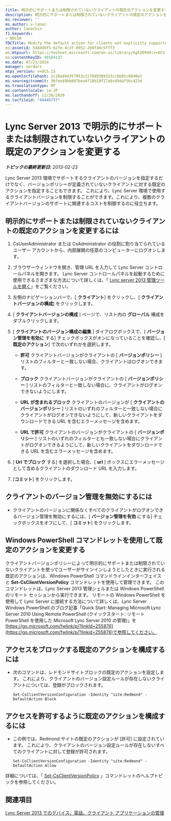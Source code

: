 ```yaml
---
title: 明示的にサポートまたは制限されていないクライアントの既定のアクションを変更する
description: 明示的にサポートまたは制限されていないクライアントの既定のアクションを変更します。
ms.reviewer: ''
ms.author: v-lanac
author: lanachin
f1.keywords:
- NOCSH
TOCTitle: Modify the default action for clients not explicitly supported or restricted
ms:assetid: 548dd0f5-62fe-4c3f-8952-2b9fd4c5fff3
ms:mtpsurl: https://technet.microsoft.com/en-us/library/Gg520994(v=OCS.15)
ms:contentKeyID: 48184137
ms.date: 07/23/2014
manager: serdars
mtps_version: v=OCS.15
ms.openlocfilehash: 2c28ad4d357953c22f889309323ccbb95c6840e2
ms.sourcegitcommit: 36fee89bb887bea4f18b19f17a8c69daf5bc423d
ms.translationtype: MT
ms.contentlocale: ja-JP
ms.lasthandoff: 11/26/2020
ms.locfileid: "49445737"
---
```

# <a name="modify-the-default-action-for-clients-not-explicitly-supported-or-restricted-in-lync-server-2013"></a>Lync Server 2013 で明示的にサポートまたは制限されていないクライアントの既定のアクションを変更する

<div data-xmlns="http://www.w3.org/1999/xhtml">

<div class="topic" data-xmlns="http://www.w3.org/1999/xhtml" data-msxsl="urn:schemas-microsoft-com:xslt" data-cs="https://msdn.microsoft.com/">

<div data-asp="https://msdn2.microsoft.com/asp">



</div>

<div id="mainSection">

<div id="mainBody">

<span> </span>

_**トピックの最終更新日:** 2013-02-23_

Lync Server 2013 環境でサポートするクライアントのバージョンを指定するだけでなく、バージョンポリシーが定義されていないクライアントに対する既定のアクションを指定することもできます。 これにより、Lync Server 環境で使用するクライアントバージョンを制限することができます。これにより、複数のクライアントバージョンのサポートに関連するコストを制御するのに役立ちます。

<div>

## <a name="to-modify-the-default-action-for-clients-not-explicitly-supported-or-restricted"></a>明示的にサポートまたは制限されていないクライアントの既定のアクションを変更するには

1.  CsUserAdministrator または CsAdministrator の役割に割り当てられているユーザー アカウントから、内部展開の任意のコンピューターにログオンします。

2.  ブラウザーウィンドウを開き、管理 URL を入力して Lync Server コントロールパネルを開きます。 Lync Server コントロールパネルを起動するために使用できるさまざまな方法について詳しくは、「 [Lync server 2013 管理ツールを開く](lync-server-2013-open-lync-server-administrative-tools.md)」をご覧ください。

3.  左側のナビゲーションバーで、[ **クライアント**] をクリックし、[ **クライアントバージョンの構成**] をクリックします。

4.  [ **クライアントバージョンの構成** ] ページで、リスト内の **グローバル** 構成をダブルクリックします。

5.  [ **クライアントのバージョン構成の編集** ] ダイアログボックスで、[ **バージョン管理を有効に** する] チェックボックスがオンになっていることを確認し、[ **既定のアクション**] で次のいずれかを選択します。
    
      - **許可**   クライアントバージョンがクライアントの [ **バージョンポリシー** ] リストのフィルターと一致しない場合、クライアントはログオンできます。
    
      - **ブロック**   クライアントバージョンがクライアントの [ **バージョンポリシー** ] リストのフィルターと一致しない場合に、クライアントがログオンできないようにします。
    
      - **URL が含まれるブロック**   クライアントのバージョンが [ **クライアントのバージョンポリシー** ] リストのいずれのフィルターと一致しない場合にクライアントがログオンできないようにして、新しいクライアントをダウンロードできる URL を含むエラーメッセージを含めます。
    
      - **URL で許可**   クライアントのバージョンがクライアントの [ **バージョンポリシー** ] リストのいずれのフィルターとも一致しない場合にクライアントがログオンできるようにして、新しいクライアントをダウンロードできる URL を含むエラーメッセージを含めます。

6.  [ **Url でブロック** する] を選択した場合、[ **url** ] ボックスにエラーメッセージとして含めるクライアントのダウンロード URL を入力します。

7.  [**コミット**] をクリックします。

</div>

<div>

## <a name="to-disable-client-version-control"></a>クライアントのバージョン管理を無効にするには

  - クライアントのバージョンに関係なくすべてのクライアントがログオンできるバージョン管理を無効にするには、[ **バージョン管理を有効** にする] チェックボックスをオフにして、[ **コミット**] をクリックします。

</div>

<div>

## <a name="modifying-the-default-action-by-using-windows-powershell-cmdlets"></a>Windows PowerShell コマンドレットを使用して既定のアクションを変更する

クライアントバージョンポリシーによって明示的にサポートまたは制限されていないクライアントを使ってユーザーがサインインしようとしたときに実行される既定のアクションは、Windows PowerShell コマンドラインインターフェイスと **Set-CsClientVersionPolicy** コマンドレットを使用して管理できます。 このコマンドレットは、Lync Server 2013 管理シェルまたは Windows PowerShell のリモート セッションから実行できます。 リモートの Windows PowerShell を使用して Lync Server に接続する方法について詳しくは、Lync Server Windows PowerShell のブログ記事「Quick Start: Managing Microsoft Lync Server 2010 Using Remote PowerShell (クイックスタート: リモート PowerShell を使用した Microsoft Lync Server 2010 の管理)」を[https://go.microsoft.com/fwlink/p/?linkId=255876](https://go.microsoft.com/fwlink/p/?linkid=255876)で参照してください。

<div>

## <a name="to-configure-the-default-action-to-block-access"></a>アクセスをブロックする既定のアクションを構成するには

  - 次のコマンドは、レドモンドサイトブロックの既定のアクションを設定します。 これにより、クライアントのバージョン設定ルールが存在しないクライアントについては、登録がブロックされます。
    
        Set-CsClientVersionConfiguration -Identity "site:Redmond" -DefaultAction Block

</div>

<div>

## <a name="to-configure-the-default-action-to-allow-access"></a>アクセスを許可するように既定のアクションを構成するには

  - この例では、Redmond サイトの既定のアクションが [許可] に設定されています。 これにより、クライアントのバージョン設定ルールが存在しないすべてのクライアントに対して登録が許可されます。
    
        Set-CsClientVersionConfiguration -Identity "site:Redmond" -DefaultAction Allow

</div>

詳細については、「 [Set-CsClientVersionPolicy](https://technet.microsoft.com/library/Gg398876(v=OCS.15)) 」コマンドレットのヘルプトピックを参照してください。

</div>

<div>

## <a name="see-also"></a>関連項目


[Lync Server 2013 でのデバイス、電話、クライアント アプリケーションの管理](lync-server-2013-managing-devices-phones-and-client-applications.md)  
  

</div>

</div>

<span> </span>

</div>

</div>

</div>

